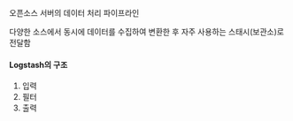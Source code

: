 오픈소스 서버의 데이터 처리 파이프라인

다양한 소스에서 동시에 데이터를 수집하여 변환한 후 자주 사용하는 스태시(보관소)로 전달함

#### Logstash의 구조
1. 입력
2. 필터
3. 출력

